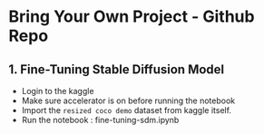 # Bring Your Own Project - Github Repo
## 1. Fine-Tuning Stable Diffusion Model
   - Login to the kaggle
   - Make sure accelerator is on before running the notebook
   - Import the `resized coco demo` dataset from kaggle itself.
   - Run the notebook : fine-tuning-sdm.ipynb
